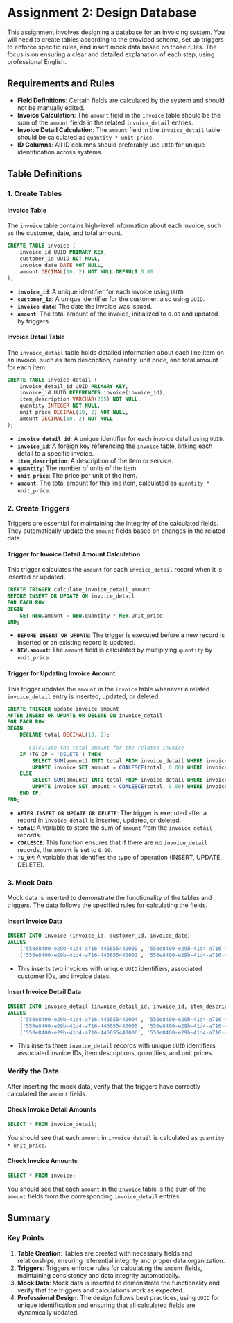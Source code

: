 # Assignment 2: Design Database

This assignment involves designing a database for an invoicing system. You will need to create tables according to the provided schema, set up triggers to enforce specific rules, and insert mock data based on those rules. The focus is on ensuring a clear and detailed explanation of each step, using professional English.

## Requirements and Rules

- **Field Definitions**: Certain fields are calculated by the system and should not be manually edited.
- **Invoice Calculation**: The `amount` field in the `invoice` table should be the sum of the `amount` fields in the related `invoice_detail` entries.
- **Invoice Detail Calculation**: The `amount` field in the `invoice_detail` table should be calculated as `quantity * unit_price`.
- **ID Columns**: All ID columns should preferably use `UUID` for unique identification across systems.

## Table Definitions

### 1. Create Tables

#### Invoice Table

The `invoice` table contains high-level information about each invoice, such as the customer, date, and total amount.

```sql
CREATE TABLE invoice (
    invoice_id UUID PRIMARY KEY,
    customer_id UUID NOT NULL,
    invoice_date DATE NOT NULL,
    amount DECIMAL(10, 2) NOT NULL DEFAULT 0.00
);
```

- **`invoice_id`**: A unique identifier for each invoice using `UUID`.
- **`customer_id`**: A unique identifier for the customer, also using `UUID`.
- **`invoice_date`**: The date the invoice was issued.
- **`amount`**: The total amount of the invoice, initialized to `0.00` and updated by triggers.

#### Invoice Detail Table

The `invoice_detail` table holds detailed information about each line item on an invoice, such as item description, quantity, unit price, and total amount for each item.

```sql
CREATE TABLE invoice_detail (
    invoice_detail_id UUID PRIMARY KEY,
    invoice_id UUID REFERENCES invoice(invoice_id),
    item_description VARCHAR(255) NOT NULL,
    quantity INTEGER NOT NULL,
    unit_price DECIMAL(10, 2) NOT NULL,
    amount DECIMAL(10, 2) NOT NULL
);
```

- **`invoice_detail_id`**: A unique identifier for each invoice detail using `UUID`.
- **`invoice_id`**: A foreign key referencing the `invoice` table, linking each detail to a specific invoice.
- **`item_description`**: A description of the item or service.
- **`quantity`**: The number of units of the item.
- **`unit_price`**: The price per unit of the item.
- **`amount`**: The total amount for this line item, calculated as `quantity * unit_price`.

### 2. Create Triggers

Triggers are essential for maintaining the integrity of the calculated fields. They automatically update the `amount` fields based on changes in the related data.

#### Trigger for Invoice Detail Amount Calculation

This trigger calculates the `amount` for each `invoice_detail` record when it is inserted or updated.

```sql
CREATE TRIGGER calculate_invoice_detail_amount
BEFORE INSERT OR UPDATE ON invoice_detail
FOR EACH ROW
BEGIN
    SET NEW.amount = NEW.quantity * NEW.unit_price;
END;
```

- **`BEFORE INSERT OR UPDATE`**: The trigger is executed before a new record is inserted or an existing record is updated.
- **`NEW.amount`**: The `amount` field is calculated by multiplying `quantity` by `unit_price`.

#### Trigger for Updating Invoice Amount

This trigger updates the `amount` in the `invoice` table whenever a related `invoice_detail` entry is inserted, updated, or deleted.

```sql
CREATE TRIGGER update_invoice_amount
AFTER INSERT OR UPDATE OR DELETE ON invoice_detail
FOR EACH ROW
BEGIN
    DECLARE total DECIMAL(10, 2);
    
    -- Calculate the total amount for the related invoice
    IF (TG_OP = 'DELETE') THEN
        SELECT SUM(amount) INTO total FROM invoice_detail WHERE invoice_id = OLD.invoice_id;
        UPDATE invoice SET amount = COALESCE(total, 0.00) WHERE invoice_id = OLD.invoice_id;
    ELSE
        SELECT SUM(amount) INTO total FROM invoice_detail WHERE invoice_id = NEW.invoice_id;
        UPDATE invoice SET amount = COALESCE(total, 0.00) WHERE invoice_id = NEW.invoice_id;
    END IF;
END;
```

- **`AFTER INSERT OR UPDATE OR DELETE`**: The trigger is executed after a record in `invoice_detail` is inserted, updated, or deleted.
- **`total`**: A variable to store the sum of `amount` from the `invoice_detail` records.
- **`COALESCE`**: This function ensures that if there are no `invoice_detail` records, the `amount` is set to `0.00`.
- **`TG_OP`**: A variable that identifies the type of operation (INSERT, UPDATE, DELETE).

### 3. Mock Data

Mock data is inserted to demonstrate the functionality of the tables and triggers. The data follows the specified rules for calculating the fields.

#### Insert Invoice Data

```sql
INSERT INTO invoice (invoice_id, customer_id, invoice_date)
VALUES 
    ('550e8400-e29b-41d4-a716-446655440000', '550e8400-e29b-41d4-a716-446655440001', '2024-06-25'),
    ('550e8400-e29b-41d4-a716-446655440002', '550e8400-e29b-41d4-a716-446655440003', '2024-06-26');
```

- This inserts two invoices with unique `UUID` identifiers, associated customer IDs, and invoice dates.

#### Insert Invoice Detail Data

```sql
INSERT INTO invoice_detail (invoice_detail_id, invoice_id, item_description, quantity, unit_price)
VALUES 
    ('550e8400-e29b-41d4-a716-446655440004', '550e8400-e29b-41d4-a716-446655440000', 'Item A', 2, 100.00),
    ('550e8400-e29b-41d4-a716-446655440005', '550e8400-e29b-41d4-a716-446655440000', 'Item B', 5, 50.00),
    ('550e8400-e29b-41d4-a716-446655440006', '550e8400-e29b-41d4-a716-446655440002', 'Item C', 3, 100.00);
```

- This inserts three `invoice_detail` records with unique `UUID` identifiers, associated invoice IDs, item descriptions, quantities, and unit prices.

### Verify the Data

After inserting the mock data, verify that the triggers have correctly calculated the `amount` fields.

#### Check Invoice Detail Amounts

```sql
SELECT * FROM invoice_detail;
```

You should see that each `amount` in `invoice_detail` is calculated as `quantity * unit_price`.

#### Check Invoice Amounts

```sql
SELECT * FROM invoice;
```

You should see that each `amount` in the `invoice` table is the sum of the `amount` fields from the corresponding `invoice_detail` entries.

## Summary

### Key Points

1. **Table Creation**: Tables are created with necessary fields and relationships, ensuring referential integrity and proper data organization.
2. **Triggers**: Triggers enforce rules for calculating the `amount` fields, maintaining consistency and data integrity automatically.
3. **Mock Data**: Mock data is inserted to demonstrate the functionality and verify that the triggers and calculations work as expected.
4. **Professional Design**: The design follows best practices, using `UUID` for unique identification and ensuring that all calculated fields are dynamically updated.
